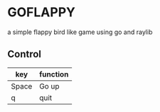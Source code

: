 # GOFLAPPY

a simple flappy bird like game using go and raylib

## Control

| key    | function |
|--------|----------|
| Space  | Go up    |
| q      | quit     |
